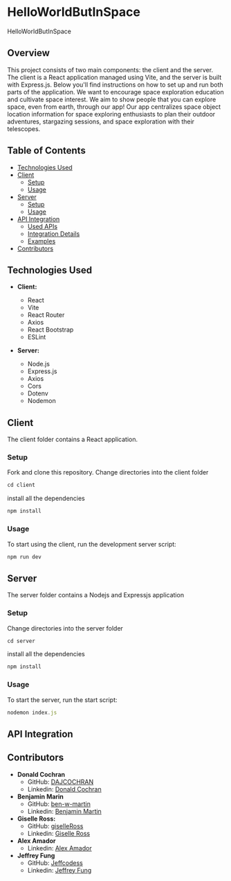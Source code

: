 # HelloWorldButInSpace
HelloWorldButInSpace

## Overview
This project consists of two main components: the client and the server. The client is a React application managed using Vite, and the server is built with Express.js. Below you'll find instructions on how to set up and run both parts of the application. We want to encourage space exploration education and cultivate space interest.  We aim to show people that you can explore space, even from earth, through our app! Our app centralizes space object location information for space exploring enthusiasts to plan their outdoor adventures, stargazing sessions, and space exploration with their telescopes. 

## Table of Contents
- [Technologies Used](#technologies-used)
- [Client](#client)
  - [Setup](#setup)
  - [Usage](#usage)
- [Server](#server)
  - [Setup](#setup-1)
  - [Usage](#usage-1)
- [API Integration](#api-integration)
  - [Used APIs](#used-apis)
  - [Integration Details](#integration-details)
  - [Examples](#examples)
- [Contributors](#contributors)

 
## Technologies Used
- **Client:**
  - React
  - Vite
  - React Router
  - Axios
  - React Bootstrap
  - ESLint

- **Server:**
  - Node.js
  - Express.js
  - Axios
  - Cors
  - Dotenv
  - Nodemon

## Client

The client folder contains a React application.

### Setup
Fork and clone this repository. Change directories into the client folder
```javascript
cd client
```
install all the dependencies
```javascript
npm install
```

### Usage
To start using the client, run the development server script:
```javascript
npm run dev
```


## Server

The server folder contains a Nodejs and Expressjs application

### Setup
Change directories into the server folder
```javascript
cd server
```
install all the dependencies
```javascript
npm install
```

### Usage

To start the server, run the start script:

```javascript
nodemon index.js
```

## API Integration

## Contributors
- **Donald Cochran**
  - GitHub: [DAJCOCHRAN](https://github.com/DAJCOCHRAN)
  - Linkedin: [Donald Cochran](https://www.linkedin.com/in/dajcode/)
- **Benjamin Marin**
  - GitHub: [ben-w-martin](https://github.com/ben-w-martin)
  - Linkedin: [Benjamin Martin](https://www.linkedin.com/in/ben-w-martin017/)
- **Giselle Ross:**
  - GitHub: [giselleRoss](https://github.com/giselleRoss)
  - Linkedin: [Giselle Ross](https://linkedin.com/in/gisellerosstech)
- **Alex Amador**
  - Linkedin: [Alex Amador](https://www.linkedin.com/in/alex-raven-amador/)
- **Jeffrey Fung**
  - GitHub: [Jeffcodess](https://github.com/Jeffcodess)
  - Linkedin: [Jeffrey Fung](https://www.linkedin.com/in/jeffrey-fung-678438bb/)


